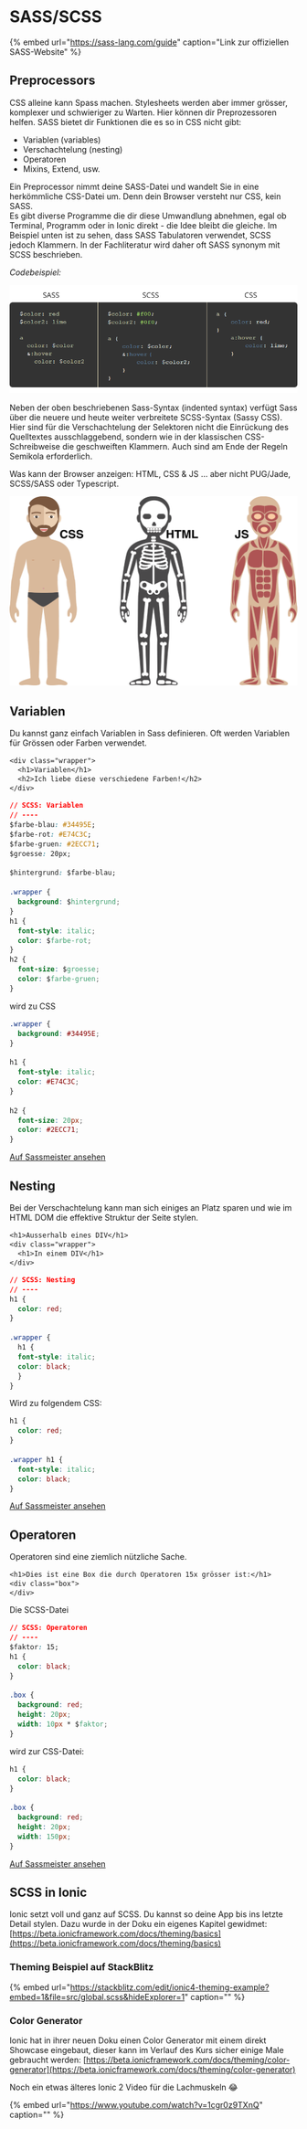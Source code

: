 # SASS/SCSS

{% embed url="https://sass-lang.com/guide" caption="Link zur offiziellen SASS-Website" %}

## Preprocessors

CSS alleine kann Spass machen. Stylesheets werden aber immer grösser, komplexer und schwieriger zu Warten. Hier können dir Preprozessoren helfen. SASS bietet dir Funktionen die es so in CSS nicht gibt:

* Variablen \(variables\)
* Verschachtelung \(nesting\)
* Operatoren
* Mixins, Extend, usw.

Ein Preprocessor nimmt deine SASS-Datei und wandelt Sie in eine herkömmliche CSS-Datei um. Denn dein Browser versteht nur CSS, kein SASS.  
Es gibt diverse Programme die dir diese Umwandlung abnehmen, egal ob Terminal, Programm oder in Ionic direkt - die Idee bleibt die gleiche. Im Beispiel unten ist zu sehen, dass SASS Tabulatoren verwendet, SCSS jedoch Klammern. In der Fachliteratur wird daher oft SASS synonym mit SCSS beschrieben.

_Codebeispiel:_

![](../.gitbook/assets/sass-vs-scss.png)

Neben der oben beschriebenen Sass-Syntax \(indented syntax\) verfügt Sass über die neuere und heute weiter verbreitete SCSS-Syntax \(Sassy CSS\). Hier sind für die Verschachtelung der Selektoren nicht die Einrückung des Quelltextes ausschlaggebend, sondern wie in der klassischen CSS-Schreibweise die geschweiften Klammern. Auch sind am Ende der Regeln Semikola erforderlich.  
  
Was kann der Browser anzeigen: HTML, CSS & JS ... aber nicht PUG/Jade, SCSS/SASS oder Typescript.

![](../.gitbook/assets/html_css_js_body.png)



## Variablen

Du kannst ganz einfach Variablen in Sass definieren. Oft werden Variablen für Grössen oder Farben verwendet.

```markup
<div class="wrapper">
  <h1>Variablen</h1>
  <h2>Ich liebe diese verschiedene Farben!</h2>
</div>
```

```css
// SCSS: Variablen
// ----
$farbe-blau: #34495E;
$farbe-rot: #E74C3C;
$farbe-gruen: #2ECC71;
$groesse: 20px;

$hintergrund: $farbe-blau;

.wrapper {
  background: $hintergrund;
}
h1 { 
  font-style: italic;
  color: $farbe-rot;
}
h2 {
  font-size: $groesse;
  color: $farbe-gruen;
}
```

wird zu CSS

```css
.wrapper {
  background: #34495E;
}

h1 {
  font-style: italic;
  color: #E74C3C;
}

h2 {
  font-size: 20px;
  color: #2ECC71;
}
```

[Auf Sassmeister ansehen](https://www.sassmeister.com/gist/e4a777cd959c035502658c0bded5f66b)

## Nesting

Bei der Verschachtelung kann man sich einiges an Platz sparen und wie im HTML DOM die effektive Struktur der Seite stylen.

```markup
<h1>Ausserhalb eines DIV</h1>
<div class="wrapper">
  <h1>In einem DIV</h1>
</div>
```

```css
// SCSS: Nesting
// ----
h1 { 
  color: red; 
}

.wrapper {
  h1 { 
  font-style: italic;
  color: black;
  }
}
```

Wird zu folgendem CSS:

```css
h1 {
  color: red;
}

.wrapper h1 {
  font-style: italic;
  color: black;
}
```

[Auf Sassmeister ansehen](https://www.sassmeister.com/gist/2fdb11998adcf5b390d053c006d56e11)

## Operatoren

Operatoren sind eine ziemlich nützliche Sache.

```markup
<h1>Dies ist eine Box die durch Operatoren 15x grösser ist:</h1>
<div class="box">
</div>
```

Die SCSS-Datei

```css
// SCSS: Operatoren
// ----
$faktor: 15;
h1 { 
  color: black; 
}

.box {
  background: red;
  height: 20px;
  width: 10px * $faktor;
}
```

wird zur CSS-Datei:

```css
h1 {
  color: black;
}

.box {
  background: red;
  height: 20px;
  width: 150px;
}
```

[Auf Sassmeister ansehen](https://www.sassmeister.com/gist/855910db908128842a9eb6936d7516be)

## SCSS in Ionic

Ionic setzt voll und ganz auf SCSS. Du kannst so deine App bis ins letzte Detail stylen. Dazu wurde in der Doku ein eigenes Kapitel gewidmet: [https://beta.ionicframework.com/docs/theming/basics](https://beta.ionicframework.com/docs/theming/basics)

### Theming Beispiel auf StackBlitz

{% embed url="https://stackblitz.com/edit/ionic4-theming-example?embed=1&file=src/global.scss&hideExplorer=1" caption="" %}

### Color Generator

Ionic hat in ihrer neuen Doku einen Color Generator mit einem direkt Showcase eingebaut, dieser kann im Verlauf des Kurs sicher einige Male gebraucht werden: [https://beta.ionicframework.com/docs/theming/color-generator](https://beta.ionicframework.com/docs/theming/color-generator)

Noch ein etwas älteres Ionic 2 Video für die Lachmuskeln 😂

{% embed url="https://www.youtube.com/watch?v=1cgr0z9TXnQ" caption="" %}

